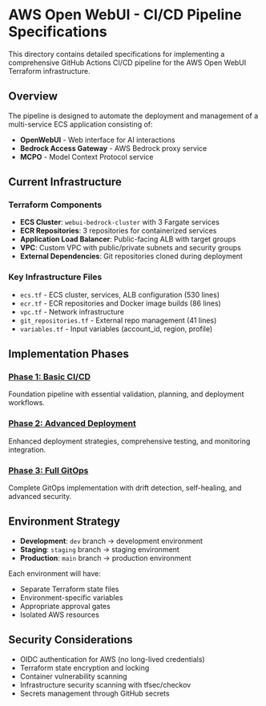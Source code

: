 # AWS Open WebUI - CI/CD Pipeline Specifications

This directory contains detailed specifications for implementing a comprehensive GitHub Actions CI/CD pipeline for the AWS Open WebUI Terraform infrastructure.

## Overview

The pipeline is designed to automate the deployment and management of a multi-service ECS application consisting of:
- **OpenWebUI** - Web interface for AI interactions
- **Bedrock Access Gateway** - AWS Bedrock proxy service
- **MCPO** - Model Context Protocol service

## Current Infrastructure

### Terraform Components
- **ECS Cluster**: `webui-bedrock-cluster` with 3 Fargate services
- **ECR Repositories**: 3 repositories for containerized services
- **Application Load Balancer**: Public-facing ALB with target groups
- **VPC**: Custom VPC with public/private subnets and security groups
- **External Dependencies**: Git repositories cloned during deployment

### Key Infrastructure Files
- `ecs.tf` - ECS cluster, services, ALB configuration (530 lines)
- `ecr.tf` - ECR repositories and Docker image builds (86 lines)
- `vpc.tf` - Network infrastructure
- `git_repositories.tf` - External repo management (41 lines)
- `variables.tf` - Input variables (account_id, region, profile)

## Implementation Phases

### [Phase 1: Basic CI/CD](./phase-1-basic-cicd.md)
Foundation pipeline with essential validation, planning, and deployment workflows.

### [Phase 2: Advanced Deployment](./phase-2-advanced-deployment.md)
Enhanced deployment strategies, comprehensive testing, and monitoring integration.

### [Phase 3: Full GitOps](./phase-3-full-gitops.md)
Complete GitOps implementation with drift detection, self-healing, and advanced security.

## Environment Strategy

- **Development**: `dev` branch → development environment
- **Staging**: `staging` branch → staging environment  
- **Production**: `main` branch → production environment

Each environment will have:
- Separate Terraform state files
- Environment-specific variables
- Appropriate approval gates
- Isolated AWS resources

## Security Considerations

- OIDC authentication for AWS (no long-lived credentials)
- Terraform state encryption and locking
- Container vulnerability scanning
- Infrastructure security scanning with tfsec/checkov
- Secrets management through GitHub secrets
